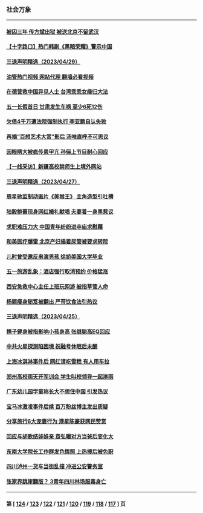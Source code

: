### 社会万象
---
#### [被囚三年 传方斌出狱 被送北京不留武汉](../../pages/ncid282/n13984884.md?05010045) 
#### [【十字路口】热门韩剧《黑暗荣耀》警示中国](../../pages/ncid282/n13984483.md?05010045) 
#### [三退声明精选（2023/04/29）](../../pages/ncid282/n13984833.md?05010045) 
#### [油管热门视频 网站代理 翻墙必看视频](http://138.2.39.72:81/youtube.html?epic-marker?05010045)
#### [在德营救中国异见人士 台湾乖乖女缘归大法](../../pages/ncid282/n13983898.md?05010045) 
#### [五一长假首日 甘肃发生车祸 至少6死12伤](../../pages/ncid282/n13984358.md?05010045) 
#### [欠债4千万遭法院强制执行 李亚鹏自认失败](../../pages/ncid282/n13984053.md?05010045) 
#### [再摘“百想艺术大赏”影后 汤唯直呼不可思议](../../pages/ncid282/n13983987.md?05010045) 
#### [因眼睛大被疯传患甲亢 孙俪上节目耐心回应](../../pages/ncid282/n13983971.md?05010045) 
#### [【一线采访】新疆高校禁师生上境外网站](../../pages/ncid282/n13983436.md?05010045) 
#### [三退声明精选（2023/04/27）](../../pages/ncid282/n13983334.md?05010045) 
#### [周星驰监制动画片《美猴王》 主角造型引吐槽](../../pages/ncid282/n13983025.md?05010045) 
#### [陆毅鲍蕾现身网红婚礼献唱 夫妻着一身黑惹议](../../pages/ncid282/n13983089.md?05010045) 
#### [求职难压力大 中国青年纷纷进寺庙求慰藉](../../pages/ncid282/n13982684.md?05010045) 
#### [和美医疗爆雷 北京产妇插着尿管被要求转院](../../pages/ncid282/n13982513.md?05010045) 
#### [儿时曾受邀反串演男孩 徐娇美国大学毕业](../../pages/ncid282/n13982312.md?05010045) 
#### [五一旅游乱象：酒店强行取消预约 价格猛涨](../../pages/ncid282/n13981796.md?05010045) 
#### [西安急救中心主任上班玩网游 被指草菅人命](../../pages/ncid282/n13981784.md?05010045) 
#### [杨颖瘦身秘笈被翻出 严苛饮食法引热议](../../pages/ncid282/n13981635.md?05010045) 
#### [三退声明精选（2023/04/25）](../../pages/ncid282/n13981786.md?05010045) 
#### [携子健身被指影响小孩身高 张继聪高EQ回应](../../pages/ncid282/n13981538.md?05010045) 
#### [中共火星探测陷困境 祝融号休眠后未醒](../../pages/ncid282/n13981455.md?05010045) 
#### [上海冰淇淋事件后 网红请吃雪糕 有人用车拉](../../pages/ncid282/n13981338.md?05010045) 
#### [郑州高校雨天开军训会 学生叫校领导一起淋雨](../../pages/ncid282/n13981287.md?05010045) 
#### [广东幼儿园学童称长大不想住中国 引发热议](../../pages/ncid282/n13981051.md?05010045) 
#### [宝马冰激凌事件后续 百万粉丝博主发出质疑](../../pages/ncid282/n13981043.md?05010045) 
#### [分享旅行6大宠妻行为 港星陈豪获网民赞赏](../../pages/ncid282/n13980916.md?05010045) 
#### [回应与胡歌结娃娃亲 袁弘曝对方当爸后变化大](../../pages/ncid282/n13980853.md?05010045) 
#### [东南大学院长工作群发色情照 上热搜后被免职](../../pages/ncid282/n13980470.md?05010045) 
#### [四川泸州一货车当街乱撞 冲进公安警务室](../../pages/ncid282/n13980443.md?05010045) 
#### [张家界跳崖翻版？ 3青年四川林场服毒身亡](../../pages/ncid282/n13980107.md?05010045) 

---
#### 第 [ [124](./124.md?05010045) / [123](./123.md?05010045) / [122](./122.md?05010045) / [121](./121.md?05010045) / [120](./120.md?05010045) / [119](./119.md?05010045) / [118](./118.md?05010045) / [117](./117.md?05010045) ] 页
